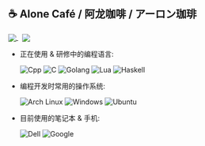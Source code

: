 ## ☕ Alone Café / 阿龙咖啡 / アーロン珈琲

<p>
<a href="#">
  <img align="center" src="https://github-readme-stats.vercel.app/api?username=AloneCafe&show_icons=true&count_private=true&include_all_commits=true&locale=cn" />
</a>
<a>&nbsp;</a>
<a href="#">
  <img align="center" src="https://github-readme-stats.vercel.app/api/top-langs/?username=AloneCafe&hide=HTML,M4&locale=cn" />
</a>
</p>

<!--
![My GitHub stats](https://github-readme-stats.vercel.app/api?username=AloneCafe&show_icons=true&count_private=true&include_all_commits=true&locale=cn)
![Top Langs](https://github-readme-stats.vercel.app/api/top-langs/?username=AloneCafe&hide=HTML,M4&locale=cn)
-->

* 正在使用 & 研修中的编程语言: 

  ![Cpp](https://img.shields.io/badge/-C%2B%2B-00599C?style=flat-square&logo=C%2B%2B&labelColor=00599C)
  ![C](https://img.shields.io/badge/-C-A8B9CC?style=flat-square&logo=C&labelColor=A8B9CC&logoColor=fff)
  ![Golang](https://img.shields.io/badge/-Golang-00ADD8?style=flat-square&logo=Go&labelColor=00ADD8&logoColor=fff)
  ![Lua](https://img.shields.io/badge/-Lua-2C2D72?style=flat-square&logo=Lua&labelColor=2C2D72)
  ![Haskell](https://img.shields.io/badge/-Haskell-5D4F85?style=flat-square&logo=Haskell&labelColor=5D4F85)

* 编程开发时常用的操作系统:

  ![Arch Linux](https://img.shields.io/badge/-Arch%20Linux-1793D1?style=flat-square&logo=Arch%20Linux&labelColor=1793D1&logoColor=fff)
  ![Windows](https://img.shields.io/badge/-Windows%20NT-0078D6?style=flat-square&logo=Windows&labelColor=0078D6)
  ![Ubuntu](https://img.shields.io/badge/-Ubuntu-E95420?style=flat-square&logo=Ubuntu&labelColor=E95420&logoColor=fff)

* 目前使用的笔记本 & 手机:

  ![Dell](https://img.shields.io/badge/-Dell%20Precision%20M6800-007DB8?style=flat-square&logo=Dell&labelColor=007DB8)
  ![Google](https://img.shields.io/badge/-Google%20Pixel%202%20XL-4285F4?style=flat-square&logo=Google&labelColor=4285F4&logoColor=fff)
  <!--![Apple](https://img.shields.io/badge/-Macbook%20Pro%2013%20Inch-000000?style=flat-square&logo=Apple&labelColor=000000)-->

<!--
**AloneCafe/AloneCafe** is a ✨ _special_ ✨ repository because its `README.md` (this file) appears on your GitHub profile.

Here are some ideas to get you started:

- 🔭 I’m currently working on ...
- 🌱 I’m currently learning ...
- 👯 I’m looking to collaborate on ...
- 🤔 I’m looking for help with ...
- 💬 Ask me about ...
- 📫 How to reach me: ...
- 😄 Pronouns: ...
- ⚡ Fun fact: ...
-->
